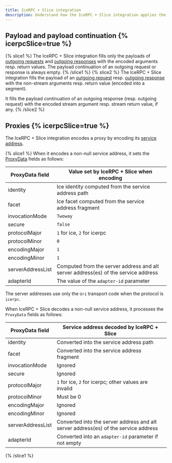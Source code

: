 ```yaml
---
title: IceRPC + Slice integration
description: Understand how the IceRPC + Slice integration applies the Slice encoding rules.
---
```


## Payload and payload continuation {% icerpcSlice=true %}

{% slice1 %}
The IceRPC + Slice integration fills only the payloads of [outgoing requests][outgoing request] and
[outgoing responses][outgoing response] with the encoded arguments resp. return values. The payload continuation of an
outgoing request or response is always empty.
{% /slice1 %}
{% slice2 %}
The IceRPC + Slice integration fills the payload of an [outgoing request] resp. [outgoing response] with the non-stream
arguments resp. return value (encoded into a segment).

It fills the payload continuation of an outgoing response (resp. outgoing request) with the encoded stream argument
resp. stream return value, if any.
{% /slice2 %}

## Proxies {% icerpcSlice=true %}

The IceRPC + Slice integration encodes a proxy by encoding its [service address].

{% slice1 %}
When it encodes a non-null service address, it sets the [ProxyData] fields as follows:

| ProxyData field   | Value set by IceRPC + Slice when encoding                                          |
|-------------------|------------------------------------------------------------------------------------|
| identity          | Ice identity computed from the service address path                                |
| facet             | Ice facet computed from the service address fragment                               |
| invocationMode    | `Twoway`                                                                           |
| secure            | `false`                                                                            |
| protocolMajor     | `1` for ice, `2` for icerpc                                                        |
| protocolMinor     | `0`                                                                                |
| encodingMajor     | `1`                                                                                |
| encodingMinor     | `1`                                                                                |
| serverAddressList | Computed from the server address and alt server address(es) of the service address |
| adapterId         | The value of the `adapter-id` parameter                                            |

The server addresses use only the `Uri` transport code when the protocol is `icerpc`.

When IceRPC + Slice decodes a non-null service address, it processes the `ProxyData` fields as follows:

| ProxyData field   | Service address decoded by IceRPC + Slice                                           |
|-------------------|-------------------------------------------------------------------------------------|
| identity          | Converted into the service address path                                             |
| facet             | Converted into the service address fragment                                         |
| invocationMode    | Ignored                                                                             |
| secure            | Ignored                                                                             |
| protocolMajor     | `1` for ice, `2` for icerpc; other values are invalid                               |
| protocolMinor     | Must be 0                                                                           |
| encodingMajor     | Ignored                                                                             |
| encodingMinor     | Ignored                                                                             |
| serverAddressList | Converted into the server address and alt server address(es) of the service address |
| adapterId         | Converted into an `adapter-id` parameter if not empty                               |
{% /slice1 %}

[outgoing request]: /icerpc/invocation/outgoing-request
[outgoing response]: /icerpc/dispatch/outgoing-response
[ProxyData]: user-defined-types#proxy
[segment]: encoding-only-constructs#segment
[service address]: /icerpc/invocation/service-address
